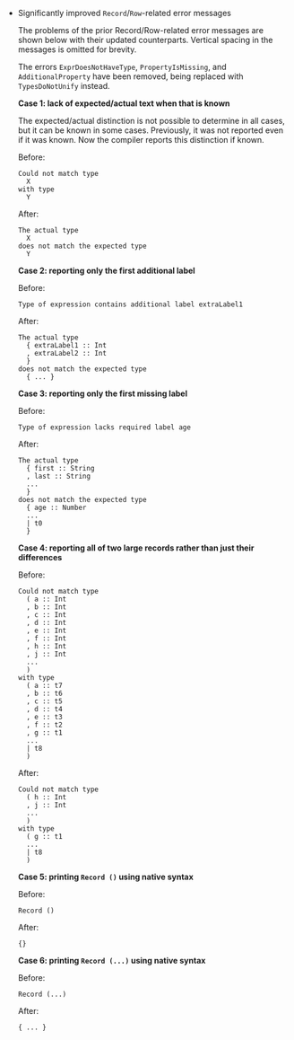 * Significantly improved `Record`/`Row`-related error messages

  The problems of the prior Record/Row-related error messages
  are shown below with their updated counterparts. Vertical spacing
  in the messages is omitted for brevity.
  
  The errors `ExprDoesNotHaveType`, `PropertyIsMissing`, 
  and `AdditionalProperty` have been removed, being replaced
  with `TypesDoNotUnify` instead.

  **Case 1: lack of expected/actual text when that is known**

  The expected/actual distinction is not possible to determine in all cases,
  but it can be known in some cases. Previously, it was not reported even 
  if it was known. Now the compiler reports this distinction if known.

  Before:
  ```
  Could not match type
    X
  with type
    Y
  ```
  After:
  ```
  The actual type
    X
  does not match the expected type
    Y
  ```

  **Case 2: reporting only the first additional label**

  Before:
  ```
  Type of expression contains additional label extraLabel1
  ```
  After:
  ```
  The actual type
    { extraLabel1 :: Int
    , extraLabel2 :: Int
    }
  does not match the expected type
    { ... }
  ```

  **Case 3: reporting only the first missing label**

  Before:
  ```
  Type of expression lacks required label age
  ```
  After:
  ```
  The actual type
    { first :: String
    , last :: String
    ...
    }
  does not match the expected type
    { age :: Number
    ...
    | t0
    }
  ```

  **Case 4: reporting all of two large records rather than just their differences**

  Before:
  ```
  Could not match type
    ( a :: Int
    , b :: Int
    , c :: Int
    , d :: Int
    , e :: Int
    , f :: Int
    , h :: Int
    , j :: Int
    ...
    )
  with type
    ( a :: t7
    , b :: t6
    , c :: t5
    , d :: t4
    , e :: t3
    , f :: t2
    , g :: t1
    ...
    | t8
    )
  ```
  After:
  ```
  Could not match type
    ( h :: Int
    , j :: Int
    ...
    )
  with type
    ( g :: t1
    ...
    | t8
    )
  ```

  **Case 5: printing `Record ()` using native syntax**

  Before:
  ```
  Record ()
  ```
  After:
  ```
  {}
  ```

  **Case 6: printing `Record (...)` using native syntax**

  Before:
  ```
  Record (...)
  ```
  After:
  ```
  { ... }
  ```
